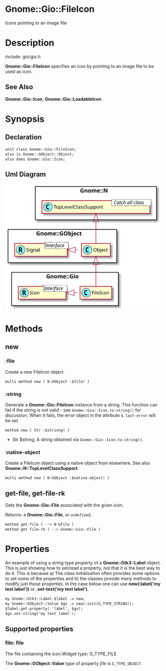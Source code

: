 Gnome::Gio::FileIcon
====================

Icons pointing to an image file

Description
===========

*include*: gio/gio.h

**Gnome::Gio::FileIcon** specifies an icon by pointing to an image file to be used as icon.

See Also
--------

**Gnome::Gio::Icon**, **Gnome::Gio::LoadableIcon**

Synopsis
========

Declaration
-----------

    unit class Gnome::Gio::FileIcon;
    also is Gnome::GObject::Object;
    also does Gnome::Gio::Icon;

Uml Diagram
-----------

![](plantuml/FileIcon.svg)

Methods
=======

new
---

### :file

Create a new FileIcon object.

    multi method new ( N-GObject :$file! )

### :string

Generate a **Gnome::Gio::FileIcon** instance from a string. This function can fail if the string is not valid - see `Gnome::Gio::Icon.to-string()` for discussion. When it fails, the error object in the attribute `$.last-error` will be set.

    method new ( Str :$strinng! )

  * Str $string; A string obtained via `Gnome::Gio::Icon.to-string()`.

### :native-object

Create a FileIcon object using a native object from elsewhere. See also **Gnome::N::TopLevelClassSupport**.

    multi method new ( N-GObject :$native-object! )

get-file, get-file-rk
---------------------

Gets the **Gnome::Gio::File** associated with the given *icon*.

Returns: a **Gnome::Gio::File**, or `undefined`.

    method get-file ( --> N-GFile )
    method get-file-rk ( --> Gnome::Gio::File )

Properties
==========

An example of using a string type property of a **Gnome::Gtk3::Label** object. This is just showing how to set/read a property, not that it is the best way to do it. This is because a) The class initialization often provides some options to set some of the properties and b) the classes provide many methods to modify just those properties. In the case below one can use **new(:label('my text label'))** or **.set-text('my text label')**.

    my Gnome::Gtk3::Label $label .= new;
    my Gnome::GObject::Value $gv .= new(:init(G_TYPE_STRING));
    $label.get-property( 'label', $gv);
    $gv.set-string('my text label');

Supported properties
--------------------

### file: file

The file containing the icon.Widget type: G_TYPE_FILE

The **Gnome::GObject::Value** type of property *file* is `G_TYPE_OBJECT`.

